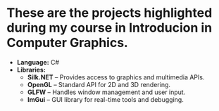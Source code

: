 # These are the projects highlighted during my course in Introducion in Computer Graphics. 
- **Language:** C#
- **Libraries:**
  - **Silk.NET** – Provides access to graphics and multimedia APIs.
  - **OpenGL** – Standard API for 2D and 3D rendering.
  - **GLFW** – Handles window management and user input.
  - **ImGui** – GUI library for real-time tools and debugging.


